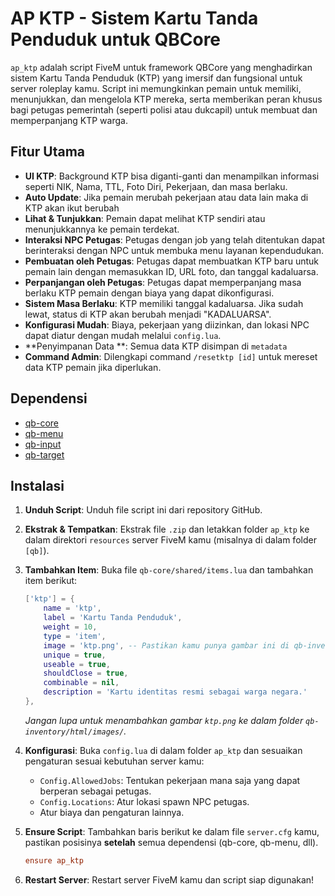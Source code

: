# AP KTP - Sistem Kartu Tanda Penduduk untuk QBCore

`ap_ktp` adalah script FiveM untuk framework QBCore yang menghadirkan sistem Kartu Tanda Penduduk (KTP) yang imersif dan fungsional untuk server roleplay kamu. Script ini memungkinkan pemain untuk memiliki, menunjukkan, dan mengelola KTP mereka, serta memberikan peran khusus bagi petugas pemerintah (seperti polisi atau dukcapil) untuk membuat dan memperpanjang KTP warga.

## Fitur Utama

*   **UI KTP**: Background KTP bisa diganti-ganti dan menampilkan informasi seperti NIK, Nama, TTL, Foto Diri, Pekerjaan, dan masa berlaku.
*  **Auto Update**: Jika pemain merubah pekerjaan atau data lain maka di KTP akan ikut berubah 
*   **Lihat & Tunjukkan**: Pemain dapat melihat KTP sendiri atau menunjukkannya ke pemain terdekat. 
*   **Interaksi NPC Petugas**: Petugas dengan job yang telah ditentukan dapat berinteraksi dengan NPC untuk membuka menu layanan kependudukan.
*   **Pembuatan oleh Petugas**: Petugas dapat membuatkan KTP baru untuk pemain lain dengan memasukkan ID, URL foto, dan tanggal kadaluarsa.
*   **Perpanjangan oleh Petugas**: Petugas dapat memperpanjang masa berlaku KTP pemain dengan biaya yang dapat dikonfigurasi.
*   **Sistem Masa Berlaku**: KTP memiliki tanggal kadaluarsa. Jika sudah lewat, status di KTP akan berubah menjadi "KADALUARSA".
*   **Konfigurasi Mudah**: Biaya, pekerjaan yang diizinkan, dan lokasi NPC dapat diatur dengan mudah melalui `config.lua`.
*   **Penyimpanan Data **: Semua data KTP disimpan di `metadata` 
*   **Command Admin**: Dilengkapi command `/resetktp [id]` untuk mereset data KTP pemain jika diperlukan.

## Dependensi

*   [qb-core](https://github.com/qbcore-framework/qb-core)
*   [qb-menu](https://github.com/qbcore-framework/qb-menu)
*   [qb-input](https://github.com/qbcore-framework/qb-input)
*   [qb-target](https://github.com/qbcore-framework/qb-target)

## Instalasi

1.  **Unduh Script**: Unduh file script ini dari repository GitHub.
2.  **Ekstrak & Tempatkan**: Ekstrak file `.zip` dan letakkan folder `ap_ktp` ke dalam direktori `resources` server FiveM kamu (misalnya di dalam folder `[qb]`).
3.  **Tambahkan Item**: Buka file `qb-core/shared/items.lua` dan tambahkan item berikut:

    ```lua
    ['ktp'] = {
        name = 'ktp',
        label = 'Kartu Tanda Penduduk',
        weight = 10,
        type = 'item',
        image = 'ktp.png', -- Pastikan kamu punya gambar ini di qb-inventory/html/images/
        unique = true,
        useable = true,
        shouldClose = true,
        combinable = nil,
        description = 'Kartu identitas resmi sebagai warga negara.'
    },
    ```
    *Jangan lupa untuk menambahkan gambar `ktp.png` ke dalam folder `qb-inventory/html/images/`.*

4.  **Konfigurasi**: Buka `config.lua` di dalam folder `ap_ktp` dan sesuaikan pengaturan sesuai kebutuhan server kamu:
    *   `Config.AllowedJobs`: Tentukan pekerjaan mana saja yang dapat berperan sebagai petugas.
    *   `Config.Locations`: Atur lokasi spawn NPC petugas.
    *   Atur biaya dan pengaturan lainnya.

5.  **Ensure Script**: Tambahkan baris berikut ke dalam file `server.cfg` kamu, pastikan posisinya **setelah** semua dependensi (qb-core, qb-menu, dll).

    ```cfg
    ensure ap_ktp
    ```

6.  **Restart Server**: Restart server FiveM kamu dan script siap digunakan!
